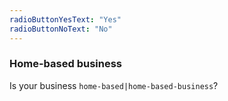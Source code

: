 ```yaml
---
radioButtonYesText: "Yes"
radioButtonNoText: "No"
---
```


### Home-based business

Is your business `home-based|home-based-business`?

